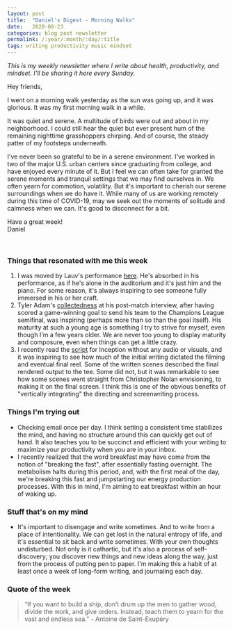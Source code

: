 ```yaml
---
layout: post
title:  "Daniel's Digest - Morning Walks"
date:   2020-08-23
categories: blog post newsletter
permalink: /:year/:month/:day/:title
tags: writing productivity music mindset
---
```


*This is my weekly newsletter where I write about health, productivity, and mindset. I'll be sharing it here every Sunday.*

Hey friends,

I went on a morning walk yesterday as the sun was going up, and it was glorious. It was my first morning walk in a while.

It was quiet and serene. A multitude of birds were out and about in my neighborhood. I could still hear the quiet but ever present hum of the remaining nighttime grasshoppers chirping. And of course, the steady patter of my footsteps underneath.

I've never been so grateful to be in a serene environment. I've worked in two of the major U.S. urban centers since graduating from college, and have enjoyed every minute of it. But I feel we can often take for granted the serene moments and tranquil settings that we may find ourselves in. We often yearn for commotion, volatility. But it's important to cherish our serene surroundings when we do have it. While many of us are working remotely during this time of COVID-19, may we seek out the moments of solitude and calmness when we can. It's good to disconnect for a bit.

Have a great week!\
Daniel

<br>

### Things that resonated with me this week

1. I was moved by Lauv's performance [here](https://www.youtube.com/watch?v=FjKruLdyXq0&list=RDVQdglo6mBcU&index=22). He's absorbed in his performance, as if he's alone in the auditorium and it's just him and the piano. For some reason, it's always inspiring to see someone fully immersed in his or her craft.
2. Tyler Adam's [collectedness](https://www.youtube.com/watch?v=zk4wycbtfOw) at his post-match interview, after having scored a game-winning goal to send his team to the Champions League semifinal, was inspiring (perhaps more than so than the goal itself). His maturity at such a young age is something I try to strive for myself, even though I'm a few years older. We are never too young to display maturity and composure, even when things can get a little crazy.
3. I recently read the [script](http://www.raindance.co.uk/site/scripts/Inception.pdf) for Inception without any audio or visuals, and it was inspiring to see how much of the initial writing dictated the filming and eventual final reel. Some of the written scenes described the final rendered output to the tee. Some did not, but it was remarkable to see how some scenes went straight from Christopher Nolan envisioning, to making it on the final screen. I think this is one of the obvious benefits of "vertically integrating" the directing and screenwriting process.

### Things I'm trying out

- Checking email once per day. I think setting a consistent time stabilizes the mind, and having no structure around this can quickly get out of hand. It also teaches you to be succinct and efficient with your writing to maximize your productivity when you are in your inbox.
- I recently realized that the word breakfast may have come from the notion of "breaking the fast", after essentially fasting overnight. The metabolism halts during this period, and, with the first meal of the day, we're breaking this fast and jumpstarting our energy production processes. With this in mind, I'm aiming to eat breakfast within an hour of waking up.

### Stuff that's on my mind

- It's important to disengage and write sometimes. And to write from a place of intentionality. We can get lost in the natural entropy of life, and it's essential to sit back and write sometimes. With your own thoughts undisturbed. Not only is it cathartic, but it's also a process of self-discovery; you discover new things and new ideas along the way, just from the process of putting pen to paper. I'm making this a habit of at least once a week of long-form writing, and journaling each day.

### Quote of the week

> “If you want to build a ship, don’t drum up the men to gather wood, divide the work, and give orders. Instead, teach them to yearn for the vast and endless sea.” - Antoine de Saint-Exupéry
